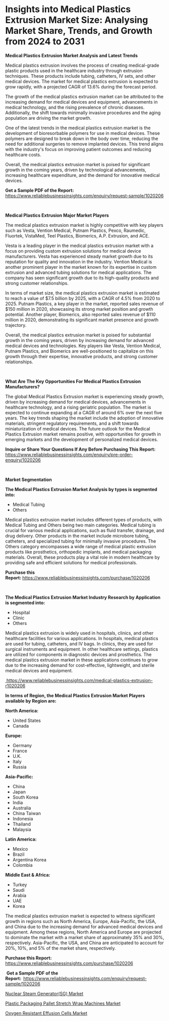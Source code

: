 <p><h1>Insights into Medical Plastics Extrusion Market Size: Analysing Market Share, Trends, and Growth from 2024 to 2031</h1></p><p><strong>Medical Plastics Extrusion Market Analysis and Latest Trends</strong></p>
<p><p>Medical plastics extrusion involves the process of creating medical-grade plastic products used in the healthcare industry through extrusion techniques. These products include tubing, catheters, IV sets, and other medical devices. The market for medical plastics extrusion is expected to grow rapidly, with a projected CAGR of 13.6% during the forecast period.</p><p>The growth of the medical plastics extrusion market can be attributed to the increasing demand for medical devices and equipment, advancements in medical technology, and the rising prevalence of chronic diseases. Additionally, the shift towards minimally invasive procedures and the aging population are driving the market growth.</p><p>One of the latest trends in the medical plastics extrusion market is the development of bioresorbable polymers for use in medical devices. These polymers are designed to break down in the body over time, reducing the need for additional surgeries to remove implanted devices. This trend aligns with the industry's focus on improving patient outcomes and reducing healthcare costs.</p><p>Overall, the medical plastics extrusion market is poised for significant growth in the coming years, driven by technological advancements, increasing healthcare expenditure, and the demand for innovative medical devices.</p></p>
<p><strong>Get a Sample PDF of the Report:&nbsp;</strong> <a href="https://www.reliablebusinessinsights.com/enquiry/request-sample/1020206">https://www.reliablebusinessinsights.com/enquiry/request-sample/1020206</a></p>
<p>&nbsp;</p>
<p><strong>Medical Plastics Extrusion Major Market Players</strong></p>
<p><p>The medical plastics extrusion market is highly competitive with key players such as Vesta, Vention Medical, Putnam Plastics, Pexco, Raumedic, Fluortek, VistaMed, Teel Plastics, Biomerics, A.P. Extrusion, and ACE. </p><p>Vesta is a leading player in the medical plastics extrusion market with a focus on providing custom extrusion solutions for medical device manufacturers. Vesta has experienced steady market growth due to its reputation for quality and innovation in the industry. Vention Medical is another prominent player in the market known for its expertise in custom extrusion and advanced tubing solutions for medical applications. The company has seen significant growth due to its high-quality products and strong customer relationships.</p><p>In terms of market size, the medical plastics extrusion market is estimated to reach a value of $7.5 billion by 2025, with a CAGR of 4.5% from 2020 to 2025. Putnam Plastics, a key player in the market, reported sales revenue of $150 million in 2020, showcasing its strong market position and growth potential. Another player, Biomerics, also reported sales revenue of $110 million in 2020, demonstrating its significant market presence and growth trajectory.</p><p>Overall, the medical plastics extrusion market is poised for substantial growth in the coming years, driven by increasing demand for advanced medical devices and technologies. Key players like Vesta, Vention Medical, Putnam Plastics, and Biomerics are well-positioned to capitalize on this growth through their expertise, innovative products, and strong customer relationships.</p></p>
<p>&nbsp;</p>
<p><strong>What Are The Key Opportunities For Medical Plastics Extrusion Manufacturers?</strong></p>
<p><p>The global Medical Plastics Extrusion market is experiencing steady growth, driven by increasing demand for medical devices, advancements in healthcare technology, and a rising geriatric population. The market is expected to continue expanding at a CAGR of around 6% over the next five years. The key trends shaping the market include the adoption of innovative materials, stringent regulatory requirements, and a shift towards miniaturization of medical devices. The future outlook for the Medical Plastics Extrusion market remains positive, with opportunities for growth in emerging markets and the development of personalized medical devices.</p></p>
<p><strong>Inquire or Share Your Questions If Any Before Purchasing This Report:</strong> <a href="https://www.reliablebusinessinsights.com/enquiry/pre-order-enquiry/1020206">https://www.reliablebusinessinsights.com/enquiry/pre-order-enquiry/1020206</a></p>
<p>&nbsp;</p>
<p><strong>Market Segmentation</strong></p>
<p><strong>The Medical Plastics Extrusion Market Analysis by types is segmented into:</strong></p>
<p><ul><li>Medical Tubing</li><li>Others</li></ul></p>
<p><p>Medical plastics extrusion market includes different types of products, with Medical Tubing and Others being two main categories. Medical tubing is crucial for various medical applications, such as fluid transfer, drainage, and drug delivery. Other products in the market include microbore tubing, catheters, and specialized tubing for minimally invasive procedures. The Others category encompasses a wide range of medical plastic extrusion products like prosthetics, orthopedic implants, and medical packaging materials. Overall, these products play a vital role in modern healthcare by providing safe and efficient solutions for medical professionals.</p></p>
<p><strong>Purchase this Report:&nbsp;</strong><a href="https://www.reliablebusinessinsights.com/purchase/1020206">https://www.reliablebusinessinsights.com/purchase/1020206</a></p>
<p>&nbsp;</p>
<p><strong>The Medical Plastics Extrusion Market Industry Research by Application is segmented into:</strong></p>
<p><ul><li>Hospital</li><li>Clinic</li><li>Others</li></ul></p>
<p><p>Medical plastics extrusion is widely used in hospitals, clinics, and other healthcare facilities for various applications. In hospitals, medical plastics are used for tubing, catheters, and IV bags. In clinics, they are used for surgical instruments and equipment. In other healthcare settings, plastics are utilized for components in diagnostic devices and prosthetics. The medical plastics extrusion market in these applications continues to grow due to the increasing demand for cost-effective, lightweight, and sterile medical devices and equipment.</p></p>
<p><a href="https://www.reliablebusinessinsights.com/medical-plastics-extrusion-r1020206">&nbsp;https://www.reliablebusinessinsights.com/medical-plastics-extrusion-r1020206</a></p>
<p><strong>In terms of Region, the Medical Plastics Extrusion Market Players available by Region are:</strong></p>
<p>
    <p> <strong> North America: </strong>
        <ul>
            <li>United States</li>
            <li>Canada</li>
        </ul>
        </p> 
    <p> <strong> Europe: </strong>
        <ul>
            <li>Germany</li>
            <li>France</li>
            <li>U.K.</li>
            <li>Italy</li>
            <li>Russia</li>
        </ul>
        </p> 
    <p> <strong> Asia-Pacific: </strong>
        <ul>
            <li>China</li>
            <li>Japan</li>
            <li>South Korea</li>
            <li>India</li>
            <li>Australia</li>
            <li>China Taiwan</li>
            <li>Indonesia</li>
            <li>Thailand</li>
            <li>Malaysia</li>
        </ul>
        </p> 
    <p> <strong> Latin America: </strong>
        <ul>
            <li>Mexico</li>
            <li>Brazil</li>
            <li>Argentina Korea</li>
            <li>Colombia</li>
        </ul>
        </p> 
    <p> <strong> Middle East & Africa: </strong>
        <ul>
            <li>Turkey</li>
            <li>Saudi</li>
            <li>Arabia</li>
            <li>UAE</li>
            <li>Korea</li>
        </ul>
    </p>
    </p>
<p><p>The medical plastics extrusion market is expected to witness significant growth in regions such as North America, Europe, Asia-Pacific, the USA, and China due to the increasing demand for advanced medical devices and equipment. Among these regions, North America and Europe are projected to dominate the market with a market share of approximately 35% and 30%, respectively. Asia-Pacific, the USA, and China are anticipated to account for 20%, 10%, and 5% of the market share, respectively.</p></p>
<p><strong>Purchase this Report: </strong><a href="https://www.reliablebusinessinsights.com/purchase/1020206">https://www.reliablebusinessinsights.com/purchase/1020206</a></p>
<p>&nbsp;<strong>Get a Sample PDF of the Report:&nbsp;&nbsp;</strong><a href="https://www.reliablebusinessinsights.com/enquiry/request-sample/1020206">https://www.reliablebusinessinsights.com/enquiry/request-sample/1020206</a></p>
<p><strong></strong></p>
<p><p><a href="https://github.com/Seman3302/Market-Research-Report-List-1/blob/main/nuclear-steam-generatorsg-market.md">Nuclear Steam Generator(SG) Market</a></p><p><a href="https://github.com/jhonangga41/Market-Research-Report-List-1/blob/main/plastic-packaging-pallet-stretch-wrap-machines-market.md">Plastic Packaging Pallet Stretch Wrap Machines Market</a></p><p><a href="https://github.com/jnzzvtbl92/Market-Research-Report-List-1/blob/main/oxygen-resistant-effusion-cells-market.md">Oxygen Resistant Effusion Cells Market</a></p></p>